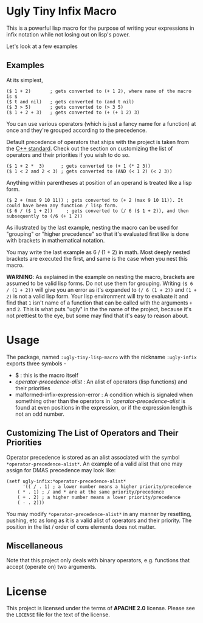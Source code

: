 # Ugly Tiny Infix Macro

This is a powerful lisp macro for the purpose of writing your expressions in infix notation while not losing out on lisp's power.

Let's look at a few examples

## Examples

At its simplest,

    ($ 1 + 2)		; gets converted to (+ 1 2), where name of the macro is $
    ($ t and nil) 	; gets converted to (and t nil)
    ($ 3 > 5) 		; gets converted to (> 3 5)
    ($ 1 + 2 + 3) 	; gets converted to (+ (+ 1 2) 3)

You can use various operators (which is just a fancy name for a function) at once and they're grouped according to the precedence.

Default precedence of operators that ships with the project is taken from the [C++ standard](http://en.cppreference.com/w/cpp/language/operator_precedence). Check out the section on customizing the list of operators and their priorities if you wish to do so.

    ($ 1 + 2 *  3)      ; gets converted to (+ 1 (* 2 3))
    ($ 1 < 2 and 2 < 3) ; gets converted to (AND (< 1 2) (< 2 3))

Anything within parentheses at position of an operand is treated like a lisp form.

    ($ 2 + (max 9 10 11)) ; gets converted to (+ 2 (max 9 10 11)). It could have been any function / lisp form.
    ($ 6 / ($ 1 + 2))     ; gets converted to (/ 6 ($ 1 + 2)), and then subsequently to (/6 (+ 1 2))

As illustrated by the last example, nesting the macro can be used for "grouping" or "higher precedence" so that it's evaluated first like is done with brackets in mathematical notation.

You may write the last example as 6 / (1 + 2) in math. Most deeply nested brackets are executed the first, and same is the case when you nest this macro.

**WARNING**: As explained in the example on nesting the macro, brackets are assumed to be valid lisp forms. Do not use them for grouping. Writing `($ 6 / (1 + 2))` will give you an error as it's expanded to `(/ 6 (1 + 2))` and `(1 + 2)` is not a valid lisp form. Your lisp environment will try to evaluate it and find that `1` isn't name of a function that can be called with the arguments `+` and `2`. This is what puts "ugly" in the the name of the project, because it's not prettiest to the eye, but some may find that it's easy to reason about.

# Usage

The package, named `:ugly-tiny-lisp-macro` with the nickname `:ugly-infix` exports three symbols -

 - $ : this is the macro itself
 - *operator-precedence-alist* : An alist of operators (lisp functions) and their priorities
 - malformed-infix-expression-error : A condition which is signaled when something other than the operators in `*operator-precedence-alist* is found at even positions in the expression, or if the expression length is not an odd number.
 
## Customizing The List of Operators and Their Priorities

Operator precedence is stored as an alist associated with the symbol `*operator-precedence-alist*`. An example of a valid alist that one may assign for DMAS precedence may look like:

    (setf ugly-infix:*operator-precedence-alist* 
    	  '(( / . 1) ; a lower number means a higher priority/precedence
	    ( * . 1) ; / and * are at the same priority/precedence
	    ( + . 2) ; a higher number means a lower priority/precedence
	    ( - . 2)))

You may modify `*operator-precedence-alist*` in any manner by resetting, pushing, etc as long as it is a valid alist of operators and their priority. The position in the list / order of cons elements does not matter.

## Miscellaneous 

 Note that this project only deals with binary operators, e.g. functions that accept (operate on) two arguments.
 
# License

This project is licensed under the terms of **APACHE 2.0** license. Please see the `LICENSE` file for the text of the license.